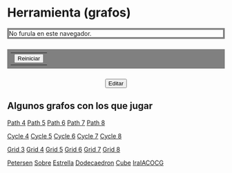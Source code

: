 
<style>
    a { text-decoration: underline; }

    #board {
        top: 1em;
        display: block;
        margin: auto;
        border-width: 4px;
        border-style: solid;
        border-color: gray;
    }

    table {
        margin: 1.5em auto;
        padding: 0.5em;
        background-color: gray;
    }

    table p {
        color: black;
        margin: 0.08em;
    }
</style>

# Herramienta (grafos)


<!-- Board -->
<!-- <div style="display: grid; grid-template-rows: auto; justify-items: center"> -->
<canvas id="board">
    No furula en este navegador.
</canvas>

<div id="play_buttons">
<table>
    <tr>
        <td> <button type="button" onclick="reset_active_list()">Reiniciar</button> </td>
    </tr>
</table>
</div>

<div id="edit_buttons" style="display: none">
<table>
    <tr>
        <td> <button type="button" onclick="sel_remove_vertex=1">Borrar vértice</button> </td>
    </tr>
    <tr>
        <td> <button type="button" onclick="remove_graph(); draw_graph()">Borrar grafo</button> </td>
    </tr>
</table>
</div>

<div style="text-align: center; margin-top: 1.4em">
<button id="button_mode" type="button" onclick="switch_mode();">Editar</button>
</div>


## Algunos grafos con los que jugar

<a onclick="init_path(4); window.scrollTo(0, 0);">Path 4</a>
<a onclick="init_path(5); window.scrollTo(0, 0);">Path 5</a>
<a onclick="init_path(6); window.scrollTo(0, 0);">Path 6</a>
<a onclick="init_path(7); window.scrollTo(0, 0);">Path 7</a>
<a onclick="init_path(8); window.scrollTo(0, 0);">Path 8</a>

<a onclick="init_cycle(4); window.scrollTo(0, 0);">Cycle 4</a>
<a onclick="init_cycle(5); window.scrollTo(0, 0);">Cycle 5</a>
<a onclick="init_cycle(6); window.scrollTo(0, 0);">Cycle 6</a>
<a onclick="init_cycle(7); window.scrollTo(0, 0);">Cycle 7</a>
<a onclick="init_cycle(8); window.scrollTo(0, 0);">Cycle 8</a>

<a onclick="init_grid(3); window.scrollTo(0, 0);">Grid 3</a>
<a onclick="init_grid(4); window.scrollTo(0, 0);">Grid 4</a>
<a onclick="init_grid(5); window.scrollTo(0, 0);">Grid 5</a>
<a onclick="init_grid(6); window.scrollTo(0, 0);">Grid 6</a>
<a onclick="init_grid(7); window.scrollTo(0, 0);">Grid 7</a>
<a onclick="init_grid(8); window.scrollTo(0, 0);">Grid 8</a>

<a onclick="init_given_graph(petersen); window.scrollTo(0, 0);">Petersen</a>
<a onclick="init_given_graph(sobre); window.scrollTo(0, 0);">Sobre</a>
<a onclick="init_given_graph(star); window.scrollTo(0, 0);">Estrella</a>
<a onclick="init_given_graph(dodecaedron); window.scrollTo(0, 0);">Dodecaedron</a>
<a onclick="init_given_graph(cube); window.scrollTo(0, 0);">Cube</a>
<a onclick="init_given_graph(graph1); window.scrollTo(0, 0);">IraIACOCG</a>

<script src="grafos.js"></script>
